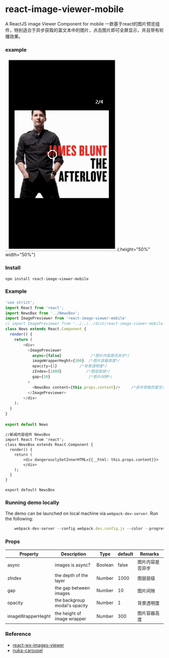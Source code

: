 # react-image-viewer-mobile

A ReactJS image Viewer Component for mobile
一款基于react的图片预览组件，特别适合于异步获取的富文本中的图片，点击图片即可全屏显示，并且带有轮播效果。

### example
![image](https://github.com/HarryChen0506/react-image-viewer-mobile/blob/master/demo/image-viewer.gif){:height="50%" width="50%"}

### Install

```
npm install react-image-viewer-mobile
```

### Example
```javascript
'use strict';
import React from 'react';
import NewsBox from '../NewsBox';
import ImagePreviewer from 'react-image-viewer-mobile'
// import ImagePreviewer from '../../../dist/react-image-viewer-mobile.js'
class News extends React.Component {  
  render() {    
    return (      
        <div>
          <ImagePreviewer 
            async={false}             /*图片内容是否异步*/
            imageWrapperHeght={300}  /*图片容器高度*/
            opacity={1}          /*背景透明度*/
            zIndex={1000}           /*图层层级*/
            gap={10}                 /*图片间隙*/
          >
            <NewsBox content={this.props.content}/>     /*异步获取的富文本*/ 
          </ImagePreviewer>             
        </div>      
    );
  }
}

export default News
```
```
//新闻内容组件 NewsBox
import React from 'react';
class NewsBox extends React.Component {  
  render() {
    return (      
        <div dangerouslySetInnerHTML={{__html: this.props.content}}>        
        </div>      
    );
  }
}

export default NewsBox
```

### Running demo locally

The demo can be launched on local machine via `webpack-dev-server`. Run the following:

```javascript
    webpack-dev-server --config webpack.dev.config.js --color --progress
```


### Props

| Property | Description | Type | default | Remarks |
| --- | --- | --- | --- | --- |
| async | images is async? | Boolean | false | 图片内容是否异步 |
| zIndex | the depth of the layer | Number | 1000 | 图层层级 |
| gap | the gap between images | Number | 10 | 图片间隙 |
| opacity | the backgroup modal's opacity | Number | 1 | 背景透明度 |
| imageWrapperHeght | the height of image wrapper | Number | 300 | 图片容器高度 |

### Reference
- [react-wx-images-viewer](https://github.com/react-ld/react-wx-images-viewer)
- [nuka-carousel](https://github.com/FormidableLabs/nuka-carousel)